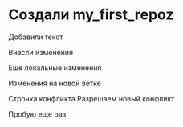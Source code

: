 ﻿# Создали my_first_repoz

Добавили текст

Внесли изменения

Еще локальные изменения

Изменения на новой ветке

Строчка конфликта
Разрешаем новый конфликт

Пробую еще раз
